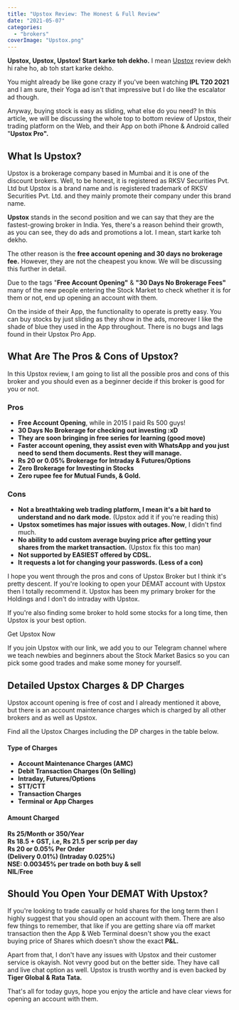 ```yaml
---
title: "Upstox Review: The Honest & Full Review"
date: "2021-05-07"
categories: 
  - "brokers"
coverImage: "Upstox.png"
---
```


**Upstox, Upstox, Upstox! Start karke toh dekho.** I mean [Upstox](https://upstox.com/open-demat-account/?utm_source=refernearn&utm_medium=referral&landing_page=ReferAndEarn&f=5M4Y) review dekh hi rahe ho, ab toh start karke dekho.

You might already be like gone crazy if you've been watching **IPL T20 2021** and I am sure, their Yoga ad isn't that impressive but I do like the escalator ad though.

Anyway, buying stock is easy as sliding, what else do you need? In this article, we will be discussing the whole top to bottom review of Upstox, their trading platform on the Web, and their App on both iPhone & Android called "**Upstox Pro".**

## What Is Upstox?

Upstox is a brokerage company based in Mumbai and it is one of the discount brokers. Well, to be honest, it is registered as RKSV Securities Pvt. Ltd but Upstox is a brand name and is registered trademark of RKSV Securities Pvt. Ltd. and they mainly promote their company under this brand name.

**Upstox** stands in the second position and we can say that they are the fastest-growing broker in India. Yes, there's a reason behind their growth, as you can see, they do ads and promotions a lot. I mean, start karke toh dekho.

The other reason is the **free account opening and 30 days no brokerage fee.** However, they are not the cheapest you know. We will be discussing this further in detail.

Due to the tags "**Free Account Opening"** & **"30 Days No Brokerage Fees"** many of the new people entering the Stock Market to check whether it is for them or not, end up opening an account with them.

On the inside of their App, the functionality to operate is pretty easy. You can buy stocks by just sliding as they show in the ads, moreover I like the shade of blue they used in the App throughout. There is no bugs and lags found in their Upstox Pro App.

## What Are The Pros & Cons of Upstox?

In this Upstox review, I am going to list all the possible pros and cons of this broker and you should even as a beginner decide if this broker is good for you or not.

### Pros

- **Free Account Opening**, while in 2015 I paid Rs 500 guys!
- **30 Days No Brokerage for checking out investing :xD**
- **They are soon bringing in free series for learning (good move)**
- **Faster account opening, they assist even with WhatsApp and you just need to send them documents. Rest they will manage.**
- **Rs 20 or 0.05% Brokerage for Intraday & Futures/Options**
- **Zero Brokerage for Investing in Stocks**
- **Zero rupee fee for Mutual Funds, & Gold.**

### Cons

- **Not a breathtaking web trading platform, I mean it's a bit hard to understand and no dark mode.** (Upstox add it if you're reading this)
- **Upstox sometimes has major issues with outages. Now**, I didn't find much.
- **No ability to add custom average buying price after getting your shares from the market transaction.** (Upstox fix this too man)
- **Not supported by EASIEST offered by CDSL.**
- **It requests a lot for changing your passwords. (Less of a con)**

I hope you went through the pros and cons of Upstox Broker but I think it's pretty descent. If you're looking to open your DEMAT account with Upstox then I totally recommend it. Upstox has been my primary broker for the Holdings and I don't do intraday with Upstox.

If you're also finding some broker to hold some stocks for a long time, then Upstox is your best option.

Get Upstox Now

If you join Upstox with our link, we add you to our Telegram channel where we teach newbies and beginners about the Stock Market Basics so you can pick some good trades and make some money for yourself.

## Detailed Upstox Charges & DP Charges

Upstox account opening is free of cost and I already mentioned it above, but there is an account maintenance charges which is charged by all other brokers and as well as Upstox.

Find all the Upstox Charges including the DP charges in the table below.

#### Type of Charges

- **Account Maintenance Charges (AMC)**
- **Debit Transaction Charges (On Selling)**
- **Intraday, Futures/Options**
- **STT/CTT**
- **Transaction Charges**
- **Terminal or App Charges**

#### Amount Charged

**Rs 25/Month or 350/Year**  
**Rs 18.5 + GST, i.e, Rs 21.5** **per scrip per day**  
**Rs 20 or 0.05% Per Order**  
**(Delivery 0.01%) (Intraday 0.025%)**  
**NSE: 0.00345% per trade on both buy & sell**  
**NIL**/**Free**

## Should You Open Your DEMAT With Upstox?

If you're looking to trade casually or hold shares for the long term then I highly suggest that you should open an account with them. There are also few things to remember, that like if you are getting share via off market transaction then the App & Web Terminal doesn't show you the exact buying price of Shares which doesn't show the exact **P&L.**

Apart from that, I don't have any issues with Upstox and their customer service is okayish. Not vevry good but on the better side. They have call and live chat option as well. Upstox is trusth worthy and is even backed by **Tiger Global & Rata Tata.**

That's all for today guys, hope you enjoy the article and have clear views for opening an account with them.
